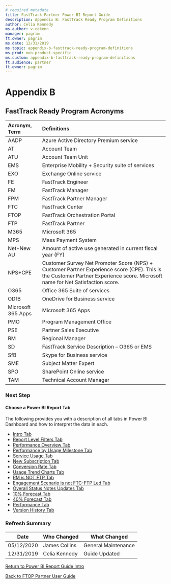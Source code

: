 ```yaml
---
# required metadata
title: FastTrack Partner Power BI Report Guide
description: Appendix B: FastTrack Ready Program Definitions
author: Celia Kennedy
ms.author: v-cekenn
manager: pagrim
ft.owner: pagrim
ms.date: 12/31/2019
ms.topic: appendix-b-fasttrack-ready-program-definitions
ms.prod: non-product-specific
ms.custom: appendix-b-fasttrack-ready-program-definitions
ft.audience: partner
ft.owner: pagrim
---
```


# Appendix B

## FastTrack Ready Program Acronyms

|Acronym, Term|Definitions|
|:---------|:---------------|
|AADP| Azure Active Directory Premium service|
|AT|Account Team|
|ATU| Account Team Unit|
|EMS| Enterprise Mobility + Security suite of services|
|EXO| Exchange Online service|
|FE| FastTrack Engineer|
|FM| FastTrack Manager|
|FPM| FastTrack Partner Manager|
|FTC|FastTrack Center|
|FTOP|FastTrack Orchestration Portal|
|FTP| FastTrack Partner|
|M365| Microsoft 365|
|MPS| Mass Payment System|
|Net-New AU| Amount of active use generated in current fiscal year (FY)|
|NPS+CPE| Customer Survey Net Promoter Score (NPS) + Customer Partner Experience score (CPE). This is the Customer Partner Experience score. Microsoft name for Net Satisfaction score.|
|O365|Office 365 Suite of services|
|ODfB| OneDrive for Business service|
|Microsoft 365 Apps| Microsoft 365 Apps|
|PMO| Program Management Office|
|PSE| Partner Sales Executive |
|RM| Regional Manager|
|SD| FastTrack Service Description – O365 or EMS|
|SfB| Skype for Business service|
|SME| Subject Matter Expert|
|SPO| SharePoint Online service|
|TAM|Technical Account Manager|

### Next Step

#### Choose a Power BI Report Tab

The following provides you with a description of all tabs in Power BI Dashboard and how to interpret the data in each.

- [Intro Tab](intro-tab.md)
- [Report Level Filters Tab](report-level-filters-tab.md)
- [Performance Overview Tab](performance-overview-tab.md)
- [Performance by Usage Milestone Tab](performance-by-usage-milestone-tab.md)
- [Service Usage Tab](service-usage-tab.md)
- [New Subscription Tab](new-subscription-tab.md)
- [Conversion Rate Tab](conversion-rate-tab.md)
- [Usage Trend Charts Tab](usage-trend-charts-tab.md)
- [RM is NOT FTP Tab](rm-not-ftp-tab.md)
- [Engagement Scenario is not FTC-FTP Led Tab](engagement-scenario-not-ftc-ftp-led-tab.md)
- [Overall Status Notes Updates Tab](overall-status-notes-updates-tab.md)
- [10% Forecast Tab](10-percent-forecast-tab.md)
- [40% Forecast Tab](40-percent-forecast-tab.md)
- [Performance Tab](performance-tab.md)
- [Version History Tab](version-history-tab.md)

### Refresh Summary

|Date|Who Changed|What Changed|
|---------|---------------|----------------------------|
|05/12/2020| James Collins| General Maintenance|
|12/31/2019| Celia Kennedy| Guide Updated|

[Return to Power BI Report Guide Intro](index.md)

[Back to FTOP Partner User Guide](https://partner-docs.microsoft.com/partner-site/ftop-partner-user-guide/index.html)
